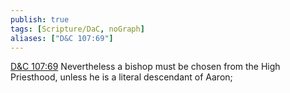 ```yaml
---
publish: true
tags: [Scripture/DaC, noGraph]
aliases: ["D&C 107:69"]
---
```

[D&C 107:69](https://churchofjesuschrist.org/study/scriptures/dc-testament/dc/107?lang=eng&id=p69#p69) Nevertheless a bishop must be chosen from the High Priesthood, unless he is a literal descendant of Aaron;
